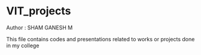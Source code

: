 # VIT_projects

Author : SHAM GANESH M

This file contains codes and presentations related to works or projects done in my college 


